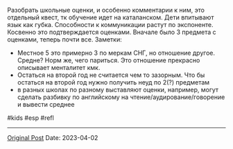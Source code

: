 Разобрать школьные оценки, и особенно комментарии к ним, это отдельный квест, тк обучение идет на каталанском. Дети впитывают язык как губка. Способности к коммуникации растут по экспоненте. Косвенно это подтверждается оценками. Вначале было 3 предмета с оценками, теперь почти все. Заметки:
- Местное 5 это примерно 3 по меркам СНГ, но отношение другое. Средне? Норм же, чего париться. Это отношение прекрасно описывает менталитет кмк.
- Остаться на второй год не считается чем то зазорным. Что бы остаться на второй год нужно получить неуд по 2(?) предметам
- в разных школах по разному выставляют оценки, например, могут сделать разбивку по английскому на чтение/аудирование/говорение и вывести среднее 

#kids #esp #refl

---
[Original Post](https://t.me/lev2tarragona/1035)
Date: 2023-04-02
